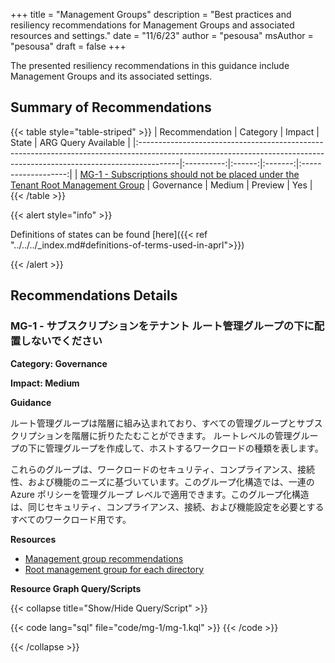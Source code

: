 +++
title = "Management Groups"
description = "Best practices and resiliency recommendations for Management Groups and associated resources and settings."
date = "11/6/23"
author = "pesousa"
msAuthor = "pesousa"
draft = false
+++

The presented resiliency recommendations in this guidance include Management Groups and its associated settings.

## Summary of Recommendations

{{< table style="table-striped" >}}
| Recommendation                                                                                                                                                        |  Category  | Impact |  State  | ARG Query Available |
|:----------------------------------------------------------------------------------------------------------------------------------------------------------------------|:----------:|:------:|:-------:|:-------------------:|
| [MG-1 - Subscriptions should not be placed under the Tenant Root Management Group](#mg-1---subscriptions-should-not-be-placed-under-the-tenant-root-management-group) | Governance | Medium | Preview |         Yes         |
{{< /table >}}

{{< alert style="info" >}}

Definitions of states can be found [here]({{< ref "../../../_index.md#definitions-of-terms-used-in-aprl">}})

{{< /alert >}}

## Recommendations Details

### MG-1 - サブスクリプションをテナント ルート管理グループの下に配置しないでください

**Category: Governance**

**Impact: Medium**

**Guidance**

ルート管理グループは階層に組み込まれており、すべての管理グループとサブスクリプションを階層に折りたたむことができます。
ルートレベルの管理グループの下に管理グループを作成して、ホストするワークロードの種類を表します。

これらのグループは、ワークロードのセキュリティ、コンプライアンス、接続性、および機能のニーズに基づいています。このグループ化構造では、一連の Azure ポリシーを管理グループ レベルで適用できます。このグループ化構造は、同じセキュリティ、コンプライアンス、接続、および機能設定を必要とするすべてのワークロード用です。

**Resources**

- [Management group recommendations](https://learn.microsoft.com/ja-jp/azure/cloud-adoption-framework/ready/landing-zone/design-area/resource-org-management-groups#management-group-recommendations)
- [Root management group for each directory](https://learn.microsoft.com/ja-jp/azure/governance/management-groups/overview#root-management-group-for-each-directory)

**Resource Graph Query/Scripts**

{{< collapse title="Show/Hide Query/Script" >}}

{{< code lang="sql" file="code/mg-1/mg-1.kql" >}} {{< /code >}}

{{< /collapse >}}

<br><br>
